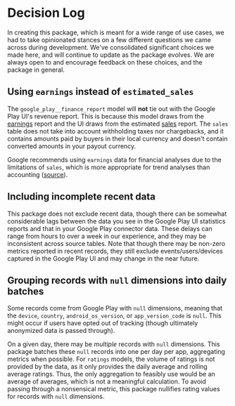 # Decision Log

In creating this package, which is meant for a wide range of use cases, we had to take opinionated stances on a few different questions we came across during development. We've consolidated significant choices we made here, and will continue to update as the package evolves. We are always open to and encourage feedback on these choices, and the package in general.

## Using `earnings` instead of `estimated_sales`
The `google_play__finance_report` model will **not** tie out with the Google Play UI's revenue report. This is because this model draws from the [earnings](https://support.google.com/googleplay/android-developer/answer/6135870#export&zippy=%2Cearnings) report and the UI draws from the estimated [sales](https://support.google.com/googleplay/android-developer/answer/6135870#export&zippy=%2Cestimated-sales) report. The `sales` table does not take into account withholding taxes nor chargebacks, and it contains amounts paid by buyers in their local currency and doesn't contain converted amounts in your payout currency.

Google recommends using `earnings` data for financial analyses due to the limitations of `sales`, which is more appropriate for trend analyses than accounting ([source](https://support.google.com/googleplay/android-developer/answer/6135870)).

## Including incomplete recent data
This package does not exclude recent data, though there can be somewhat considerable lags between the data you see in the Google Play UI statistics reports and that in your Google Play connector data. These delays can range from hours to over a week in our experience, and they may be inconsistent across source tables. Note that though there may be non-zero metrics reported in recent records, they still exclude events/users/devices captured in the Google Play UI and may change in the near future. 

## Grouping records with `null` dimensions into daily batches
Some records come from Google Play with `null` dimensions, meaning that the `device`, `country`, `android_os_version`, or `app_version_code` is `null`. This might occur if users have opted out of tracking (though ultimately anonymized data is passed through). 

On a given day, there may be *multiple* records with `null` dimensions. This package batches these `null` records into one per day per app, aggregating metrics when possible. For `ratings` models, the volume of ratings is not provided by the data, as it only provides the daily average and rolling average ratings. Thus, the only aggregation to feasibly use would be an average of averages, which is not a meaningful calculation. To avoid passing through a nonsensical metric, this package nullifies rating values for records with `null` dimensions.